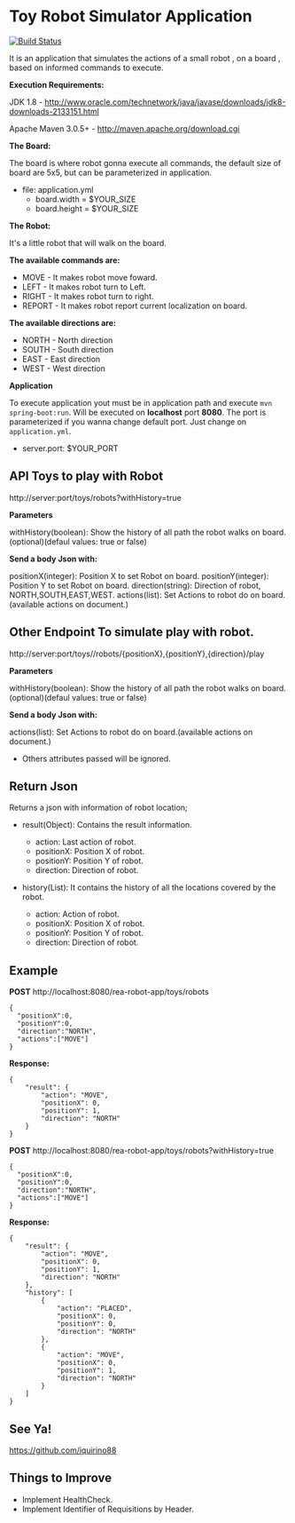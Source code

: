 Toy Robot Simulator Application
===============================

[![Build Status](https://travis-ci.org/iquirino88/rea-robot.svg?branch=master)](https://travis-ci.org/iquirino88/rea-robot)

It is an application that simulates the actions of a small robot , on a board , based on informed commands to execute.

**Execution Requirements:**

JDK 1.8 - http://www.oracle.com/technetwork/java/javase/downloads/jdk8-downloads-2133151.html

Apache Maven 3.0.5+ - http://maven.apache.org/download.cgi

**The Board:**

The board is where robot gonna execute all commands, the default size of board are 5x5, but can be parameterized in application.

+   file: application.yml
    +   board.width = $YOUR_SIZE
    +   board.height = $YOUR_SIZE

**The Robot:**

It's a little robot that will walk on the board.

**The available commands are:**
+ MOVE - It makes robot move foward.
+ LEFT - It makes robot turn to Left.
+ RIGHT - It makes robot turn to right.
+ REPORT - It makes robot report current localization on board.

**The available directions are:**

+ NORTH - North direction
+ SOUTH - South direction
+ EAST - East direction
+ WEST - West direction

**Application**

To execute application yout must be in application path and execute `mvn spring-boot:run`.
Will be executed on **localhost** port **8080**.
The port is parameterized if you wanna change default port.
Just change on `application.yml`.
+ server.port: $YOUR_PORT

API Toys to play with Robot
-------------------

http://server:port/toys/robots?withHistory=true

**Parameters**

withHistory(boolean): Show the history of all path the robot walks on board.(optional)(defaul values: true or false)

**Send a body Json with:**

positionX(integer): Position X to set Robot on board. 
positionY(integer): Position Y to set Robot on board.
direction(string): Direction of robot, NORTH,SOUTH,EAST,WEST.
actions(list): Set Actions to robot do on board.(available actions on document.)

Other Endpoint To simulate play with robot.
--

http://server:port/toys//robots/{positionX},{positionY},{direction}/play

**Parameters**

withHistory(boolean): Show the history of all path the robot walks on board.(optional)(defaul values: true or false)

**Send a body Json with:**

actions(list): Set Actions to robot do on board.(available actions on document.)
+ Others attributes passed will be ignored.

Return Json
---------

Returns a json with information of robot location; 

+ result(Object): Contains the result information.
    + action: Last action of robot.
    + positionX: Position X of robot.
    + positionY: Position Y of robot.
    + direction: Direction of robot.
	
+ history(List): It contains the history of all the locations covered by the robot.
    + action: Action of robot.
	+ positionX: Position X of robot.
	+ positionY: Position Y of robot.
	+ direction: Direction of robot.
	
	
Example
---	

**POST** http://localhost:8080/rea-robot-app/toys/robots	

	{
	  "positionX":0,
	  "positionY":0,
	  "direction":"NORTH",
	  "actions":["MOVE"]
	}


**Response:**

	{
	    "result": {
	        "action": "MOVE",
	        "positionX": 0,
	        "positionY": 1,
	        "direction": "NORTH"
	    }
	}


**POST** http://localhost:8080/rea-robot-app/toys/robots?withHistory=true	

	{
	  "positionX":0,
	  "positionY":0,
	  "direction":"NORTH",
	  "actions":["MOVE"]
	}


**Response:**

	{
	    "result": {
	        "action": "MOVE",
	        "positionX": 0,
	        "positionY": 1,
	        "direction": "NORTH"
	    },
	    "history": [
	        {
	            "action": "PLACED",
	            "positionX": 0,
	            "positionY": 0,
	            "direction": "NORTH"
	        },
	        {
	            "action": "MOVE",
	            "positionX": 0,
	            "positionY": 1,
	            "direction": "NORTH"
	        }
	    ]
	}

See Ya! 
-----

https://github.com/iquirino88

Things to Improve
---

+ Implement HealthCheck.
+ Implement Identifier of Requisitions by Header.


